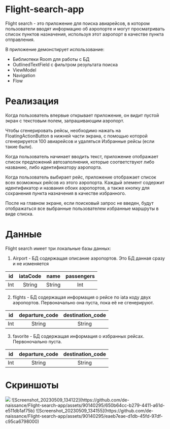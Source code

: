 # Flight-search-app

Flight search - это приложение для поиска авиарейсов, в котором пользователи вводят информацию об аэропорте и могут просматривать список пунктов назначения, используя этот аэропорт в качестве пункта отправления. 

В приложение демонстирует использование:
* Библиотеки Room для работы с БД
* OutlinedTextField с фильтром результата поиска
* ViewModel
* Navigation
* Flow

# Реализация
Когда пользователь впервые открывает приложение, он видит пустой экран с текстовым полем, запрашивающим аэропорт.

Чтобы сгенерировать рейсы, необходимо нажать на FloatingActionButton в нижней части экрана, с помощью которой сгенерируется 100 авиарейсов и удаляться Избранные рейсы (если такие были).

Когда пользователь начинает вводить текст, приложение отображает список предложений автозаполнения, которые соответствуют либо названию, либо идентификатору аэропорта.

Когда пользователь выбирает рейс, приложение отображает список всех возможных рейсов из этого аэропорта. Каждый элемент содержит идентификатор и названия обоих аэропортов, а также кнопку для сохранения пункта назначения в качестве избранного. 

После на главном экране, если поисковый запрос не введен, будут отображаться все выбранные пользователем избранные маршруты в виде списка.

# Данные
Flight search имеет три локальные базы данных:

1. Airport - БД содержащая описание аэропортов. Это БД данная сразу и не изменяется

| id | iataCode | name | passengers |
|-----|:---------:|:---------:|:---------:|
| Int | String | String | Int |

2. flights - БД содержащая информация о рейсе по iata коду двух аэропортов. Первоначально она пуста, пока её не сгенерируют.

| id | departure_code | destination_code |
|-----|:---------:|:---------:|
| Int | String | String |

3. favorite - БД содержащая информация о избранных рейсах. Первоночально пуста.

| id | departure_code | destination_code |
|-----|:---------:|:---------:|
| Int | String | String |

# Скриншоты

<img src="Screenshot/screenshots.png"/>
![Screenshot_20230509_134122](https://github.com/de-naissance/Flight-search-app/assets/90140295/650b64cc-b279-4411-a61d-e511db1af75b)
![Screenshot_20230509_134155](https://github.com/de-naissance/Flight-search-app/assets/90140295/eaeb7eae-d1db-45fd-97df-c95ca6798000)

